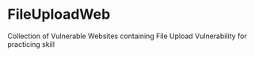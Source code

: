 # FileUploadWeb
Collection of Vulnerable Websites containing File Upload Vulnerability for practicing skill
